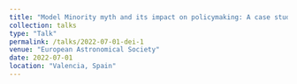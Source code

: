 ```yaml
---
title: "Model Minority myth and its impact on policymaking: A case study on Asian-Americans"
collection: talks
type: "Talk"
permalink: /talks/2022-07-01-dei-1
venue: "European Astronomical Society"
date: 2022-07-01
location: "Valencia, Spain"
---
```


